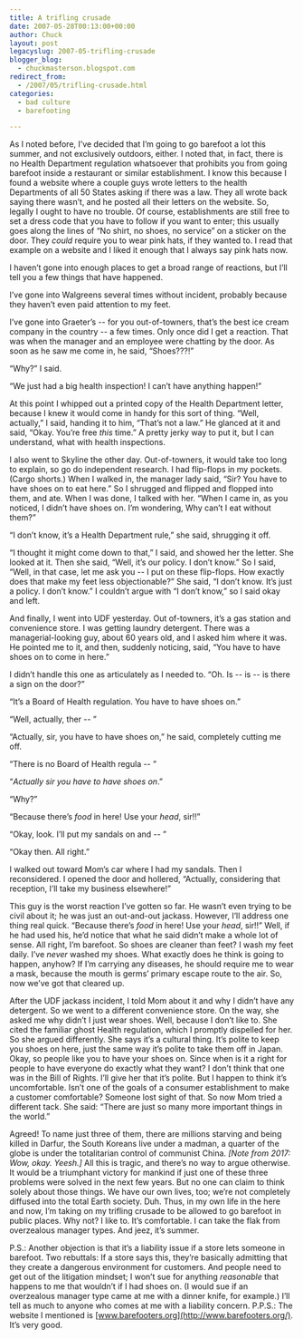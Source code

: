 ```yaml
---
title: A trifling crusade
date: 2007-05-28T00:13:00+00:00
author: Chuck
layout: post
legacyslug: 2007-05-trifling-crusade
blogger_blog:
  - chuckmasterson.blogspot.com
redirect_from:
  - /2007/05/trifling-crusade.html
categories:
  - bad culture
  - barefooting

---
```

As I noted before, I’ve decided that I’m going to go barefoot a lot this
summer, and not exclusively outdoors, either. I noted that, in fact, there is
no Health Department regulation whatsoever that prohibits you from going
barefoot inside a restaurant or similar establishment. I know this because I
found a website where a couple guys wrote letters to the health Departments of
all 50 States asking if there was a law. They all wrote back saying there
wasn’t, and he posted all their letters on the website. So, legally I ought to
have no trouble. Of course, establishments are still free to set a dress code
that you have to follow if you want to enter; this usually goes along the lines
of “No shirt, no shoes, no service” on a sticker on the door. They _could_
require you to wear pink hats, if they wanted to. I read that example on a
website and I liked it enough that I always say pink hats now.

I haven’t gone into enough places to get a broad range of reactions, but I’ll
tell you a few things that have happened.

I’ve gone into Walgreens several times without incident, probably because they
haven’t even paid attention to my feet.

I’ve gone into Graeter’s -- for you out-of-towners, that’s the best ice cream
company in the country -- a few times. Only once did I get a reaction. That was
when the manager and an employee were chatting by the door. As soon as he saw
me come in, he said, “Shoes???!”

“Why?” I said.

“We just had a big health inspection! I can’t have anything happen!”

At this point I whipped out a printed copy of the Health Department letter,
because I knew it would come in handy for this sort of thing. “Well, actually,”
I said, handing it to him, “That’s not a law.” He glanced at it and said,
“Okay. You’re free _this_ time.” A pretty jerky way to put it, but I can
understand, what with health inspections.

I also went to Skyline the other day. Out-of-towners, it would take too long to
explain, so go do independent research. I had flip-flops in my pockets. (Cargo
shorts.) When I walked in, the manager lady said, “Sir? You have to have shoes
on to eat here.” So I shrugged and flipped and flopped into them, and ate. When
I was done, I talked with her. “When I came in, as you noticed, I didn’t have
shoes on. I’m wondering, Why can’t I eat without them?” 

“I don’t know, it’s a Health Department rule,” she said, shrugging it off.

“I thought it might come down to that,” I said, and showed her the letter. She
looked at it. Then she said, “Well, it’s our policy. I don’t know.” So I said,
“Well, in that case, let me ask you -- I put on these flip-flops. How exactly
does that make my feet less objectionable?” She said, “I don’t know. It’s just
a policy. I don’t know.” I couldn’t argue with “I don’t know,” so I said okay
and left.

And finally, I went into UDF yesterday. Out of-towners, it’s a gas station and
convenience store. I was getting laundry detergent. There was a
managerial-looking guy, about 60 years old, and I asked him where it was. He
pointed me to it, and then, suddenly noticing, said, “You have to have shoes on
to come in here.”

I didn’t handle this one as articulately as I needed to. “Oh. Is -- is -- is
there a sign on the door?”

“It’s a Board of Health regulation. You have to have shoes on.” 

“Well, actually, ther -- ”

“Actually, sir, you have to have shoes on,” he said, completely cutting me off. 

“There is no Board of Health regula -- ”

“_Actually sir you have to have shoes on_.” 

“Why?”

“Because there’s _food_ in here! Use your _head_, sir!!”

“Okay, look. I’ll put my sandals on and -- ”

“Okay then. All right.” 

I walked out toward Mom’s car where I had my sandals. Then I reconsidered. I
opened the door and hollered, “Actually, considering that reception, I’ll take
my business elsewhere!”

This guy is the worst reaction I’ve gotten so far. He wasn’t even trying to be
civil about it; he was just an out-and-out jackass. However, I’ll address one
thing real quick. “Because there’s _food_ in here! Use your _head_, sir!!”
Well, if he had used his, he’d notice that what he said didn’t make a whole lot
of sense. All right, I’m barefoot. So shoes are cleaner than feet? I wash my
feet daily. I’ve _never_ washed my shoes. What exactly does he think is going
to happen, anyhow? If I’m carrying any diseases, he should require me to wear a
mask, because the mouth is germs’ primary escape route to the air. So, now
we’ve got that cleared up.

After the UDF jackass incident, I told Mom about it and why I didn’t have any
detergent. So we went to a different convenience store. On the way, she asked
me why didn’t I just wear shoes. Well, because I don’t like to. She cited the
familiar ghost Health regulation, which I promptly dispelled for her. So she
argued differently. She says it’s a cultural thing. It’s polite to keep you
shoes on here, just the same way it’s polite to take them off in Japan. Okay,
so people like you to have your shoes on. Since when is it a right for people
to have everyone do exactly what they want? I don’t think that one was in the
Bill of Rights. I’ll give her that it’s polite. But I happen to think it’s
uncomfortable. Isn’t one of the goals of a consumer establishment to make a
customer comfortable? Someone lost sight of that. So now Mom tried a different
tack. She said: “There are just so many more important things in the world.”

Agreed! To name just three of them, there are millions starving and being
killed in Darfur, the South Koreans live under a madman, a quarter of the globe
is under the totalitarian control of communist China. *[Note from 2017: Wow,
okay. Yeesh.]* All this is tragic, and there’s no way to argue otherwise. It
would be a triumphant victory for mankind if just one of these three problems
were solved in the next few years. But no one can claim to think solely about
those things. We have our own lives, too; we’re not completely diffused into
the total Earth society. Duh. Thus, in my own life in the here and now, I’m
taking on my trifling crusade to be allowed to go barefoot in public places.
Why not?  I like to. It’s comfortable. I can take the flak from overzealous
manager types. And jeez, it’s summer.

P.S.: Another objection is that it’s a liability issue if a store lets someone
in barefoot. Two rebuttals: If a store says this, they’re basically admitting
that they create a dangerous environment for customers. And people need to get
out of the litigation mindset; I won’t sue for anything _reasonable_ that
happens to me that wouldn’t if I had shoes on. (I would sue if an overzealous
manager type came at me with a dinner knife, for example.) I’ll tell as much to
anyone who comes at me with a liability concern.  P.P.S.: The website I
mentioned is [www.barefooters.org](http://www.barefooters.org/). It’s very
good.
